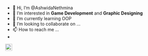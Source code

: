- 👋 Hi, I’m @AshwidaNethmina
- 👀 I’m interested in <b>Game Development</b> and <b>Graphic Designing</b>
- 🌱 I’m currently learning OOP
- 💞️ I’m looking to collaborate on ...
- 📫 How to reach me ...
- <a href="https://www.linkedin.com/in/ashwida-fernando-b769571bb/">
<img align="left" alt="Ashwida's LinkedIn" width="22px"
src="https://raw.githubusercontent.com/peterthehan/peterthehan/master/assets/linkedin.svg"/>
</a>

<!---
AshwidaNethmina/AshwidaNethmina is a ✨ special ✨ repository because its `README.md` (this file) appears on your GitHub profile.
You can click the Preview link to take a look at your changes.
--->

